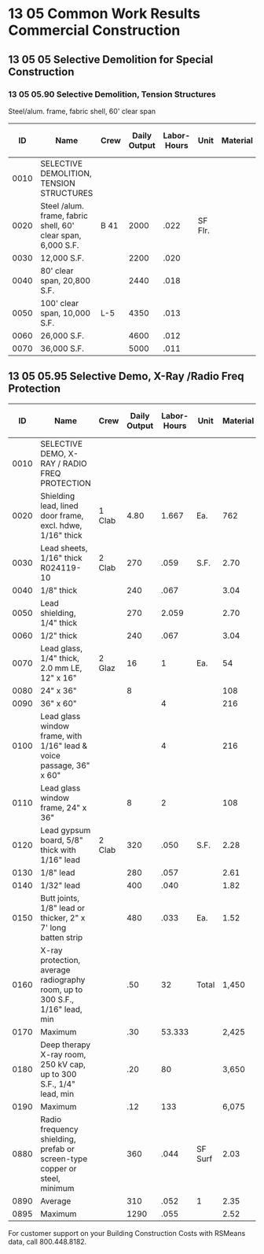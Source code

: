 # 13 05 Common Work Results Commercial Construction

## 13 05 05 Selective Demolition for Special Construction

### 13 05 05.90 Selective Demolition, Tension Structures

Steel/alum. frame, fabric shell, 60' clear span

| ID   | Name                                                                 | Crew | Daily Output | Labor-Hours | Unit     | Material | Labor | Equipment | Total | Total Incl O&P |
|------|----------------------------------------------------------------------|------|--------------|-------------|----------|----------|-------|-----------|-------|----------------|
| 0010 | SELECTIVE DEMOLITION, TENSION STRUCTURES                             |      |              |             |          |          |       |           |       |                |
| 0020 | Steel /alum. frame, fabric shell, 60' clear span, 6,000 S.F.         | B 41 | 2000         | .022        | SF Flr.  |          | 1HER  | .16       | 1.20  | 1.71           |
| 0030 | 12,000 S.F.                                                          |      | 2200         | .020        |          |          | .94   | .14       | 1.08  | 1.56           |
| 0040 | 80' clear span, 20,800 S.F.                                          |      | 2440         | .018        |          |          | .85   | .13       | .98   | 1.41           |
| 0050 | 100' clear span, 10,000 S.F.                                         | L-5  | 4350         | .013        |          |          | .80   | .48       | 1.28  | 1.76           |
| 0060 | 26,000 S.F.                                                          |      | 4600         | .012        |          |          | .76   | .45       | 1.21  | 1.66           |
| 0070 | 36,000 S.F.                                                          |      | 5000         | .011        |          |          | .70   | .42       | 1.12  | 1.53           |

## 13 05 05.95 Selective Demo, X-Ray /Radio Freq Protection

| ID   | Name                                                                 | Crew  | Daily Output | Labor-Hours | Unit     | Material | Labor | Equipment | Total | Total Incl O&P |
|------|----------------------------------------------------------------------|-------|--------------|-------------|----------|----------|-------|-----------|-------|----------------|
| 0010 | SELECTIVE DEMO, X-RAY / RADIO FREQ PROTECTION                        |       |              |             |          |          |       |           |       |                |
| 0020 | Shielding lead, lined door frame, excl. hdwe, 1/16" thick            | 1 Clab| 4.80         | 1.667       | Ea.      | 762      |       |           | 76    | 113            |
| 0030 | Lead sheets, 1/16" thick R024119-10                                  | 2 Clab| 270          | .059        | S.F.     | 2.70     |       |           | 2.70  | 4.02           |
| 0040 | 1/8" thick                                                           |       | 240          | .067        |          | 3.04     |       |           | 3.04  | 4.53           |
| 0050 | Lead shielding, 1/4" thick                                           |       | 270          | 2.059       |          | 2.70     |       |           | 2.70  | 4.02           |
| 0060 | 1/2" thick                                                           |       | 240          | .067        |          | 3.04     |       |           | 3.04  | 4.53           |
| 0070 | Lead glass, 1/4" thick, 2.0 mm LE, 12" x 16"                         | 2 Glaz| 16           | 1           | Ea.      | 54       |       |           | 54    | 80.50          |
| 0080 | 24" x 36"                                                            |       | 8            |             |          | 108      |       |           | 108   | 161            |
| 0090 | 36" x 60"                                                            |       |              | 4           |          | 216      |       |           | 216   | 320            |
| 0100 | Lead glass window frame, with 1/16" lead & voice passage, 36" x 60"  |       |              | 4           |          | 216      |       |           | 216   | 320            |
| 0110 | Lead glass window frame, 24" x 36"                                   |       | 8            | 2           |          | 108      |       |           | 108   | 161            |
| 0120 | Lead gypsum board, 5/8" thick with 1/16" lead                        | 2 Clab| 320          | .050        | S.F.     | 2.28     |       |           | 2.28  | 3.40           |
| 0130 | 1/8" lead                                                            |       | 280          | .057        |          | 2.61     |       |           | 2.61  | 3.88           |
| 0140 | 1/32" lead                                                           |       | 400          | .040        |          | 1.82     |       |           | 1.82  | 2.72           |
| 0150 | Butt joints, 1/8" lead or thicker, 2" x 7' long batten strip         |       | 480          | .033        | Ea.      | 1.52     |       |           | 1.52  | 2.26           |
| 0160 | X-ray protection, average radiography room, up to 300 S.F., 1/16" lead, min |   | .50          | 32           | Total    | 1,450    |       |           | 1,450 | 2,175          |
| 0170 | Maximum                                                              |       | .30          | 53.333      |          | 2,425    |       |           | 2,425 | 3,625          |
| 0180 | Deep therapy X-ray room, 250 kV cap, up to 300 S.F., 1/4" lead, min  |       | .20          | 80          |          | 3,650    |       |           | 3,650 | 5,425          |
| 0190 | Maximum                                                              |       | .12          | 133         |          | 6,075    |       |           | 6,075 | 9,050          |
| 0880 | Radio frequency shielding, prefab or screen-type copper or steel, minimum |   | 360          | .044        | SF Surf  | 2.03     |       |           | 2.03  | 3.02           |
| 0890 | Average                                                              |       | 310          | .052        | 1        | 2.35     |       |           | 2.35  | 3.50           |
| 0895 | Maximum                                                              |       | 1290         | .055        |          | 2.52     |       |           | 2.52  | 3.75           |

For customer support on your Building Construction Costs with RSMeans data, call 800.448.8182.